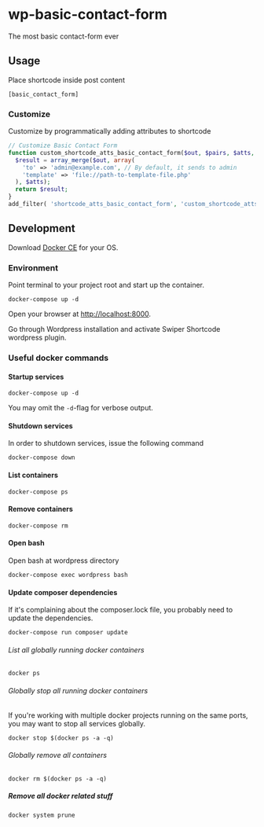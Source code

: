 # wp-basic-contact-form

The most basic contact-form ever

## Usage

Place shortcode inside post content

```
[basic_contact_form]
```

### Customize

Customize by programmatically adding attributes to shortcode

```php
// Customize Basic Contact Form
function custom_shortcode_atts_basic_contact_form($out, $pairs, $atts, $shortcode) {
  $result = array_merge($out, array(
    'to' => 'admin@example.com', // By default, it sends to admin
    'template' => 'file://path-to-template-file.php'
  ), $atts);
  return $result;
}
add_filter( 'shortcode_atts_basic_contact_form', 'custom_shortcode_atts_basic_contact_form', 10, 4);
```

## Development

Download [Docker CE](https://www.docker.com/get-docker) for your OS.

### Environment

Point terminal to your project root and start up the container.

```cli
docker-compose up -d
```

Open your browser at [http://localhost:8000](http://localhost:8000).

Go through Wordpress installation and activate Swiper Shortcode wordpress plugin.

### Useful docker commands

#### Startup services

```cli
docker-compose up -d
```
You may omit the `-d`-flag for verbose output.

#### Shutdown services

In order to shutdown services, issue the following command

```cli
docker-compose down
```

#### List containers

```cli
docker-compose ps
```

#### Remove containers

```cli
docker-compose rm
```

#### Open bash

Open bash at wordpress directory

```cli
docker-compose exec wordpress bash
```

#### Update composer dependencies

If it's complaining about the composer.lock file, you probably need to update the dependencies.

```cli
docker-compose run composer update
```

###### List all globally running docker containers

```cli
docker ps
```

###### Globally stop all running docker containers

If you're working with multiple docker projects running on the same ports, you may want to stop all services globally.

```cli
docker stop $(docker ps -a -q)
```

###### Globally remove all containers

```cli
docker rm $(docker ps -a -q)
```

##### Remove all docker related stuff

```cli
docker system prune
```
